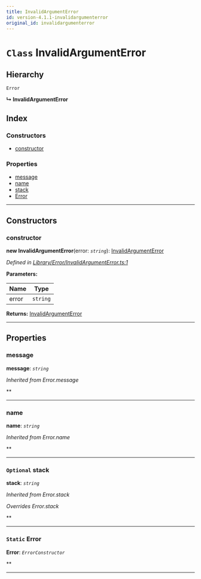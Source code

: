 ```yaml
---
title: InvalidArgumentError
id: version-4.1.1-invalidargumenterror
original_id: invalidargumenterror
---
```


# `Class` InvalidArgumentError

## Hierarchy

 `Error`

**↳ InvalidArgumentError**

## Index

### Constructors

* [constructor](invalidargumenterror#constructor)

### Properties

* [message](invalidargumenterror#message)
* [name](invalidargumenterror#name)
* [stack](invalidargumenterror#stack)
* [Error](invalidargumenterror#error)

---

## Constructors

<a id="constructor"></a>

###  constructor

**new InvalidArgumentError**(error: *`string`*): [InvalidArgumentError](invalidargumenterror)

*Defined in [Library/Error/InvalidArgumentError.ts:1](https://github.com/SpoonX/stix/blob/6863ef8/src/Library/Error/InvalidArgumentError.ts#L1)*

**Parameters:**

| Name | Type |
| ------ | ------ |
| error | `string` |

**Returns:** [InvalidArgumentError](invalidargumenterror)

___

## Properties

<a id="message"></a>

###  message

**message**: *`string`*

*Inherited from Error.message*

**

___
<a id="name"></a>

###  name

**name**: *`string`*

*Inherited from Error.name*

**

___
<a id="stack"></a>

### `Optional` stack

**stack**: *`string`*

*Inherited from Error.stack*

*Overrides Error.stack*

**

___
<a id="error"></a>

### `Static` Error

**Error**: *`ErrorConstructor`*

**

___

